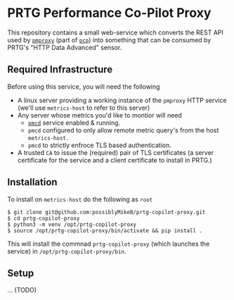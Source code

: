   # PRTG Performance Co-Pilot Proxy 
  
  This repository contains a small web-service which converts the REST API used by [`pmproxy`](https://man7.org/linux/man-pages/man1/pmproxy.1.html) (part of
  [`pcp`](https://pcp.io/)) into something that can be consumed by PRTG's "HTTP Data Advanced" sensor. 

## Required Infrastructure

  Before using this service, you will need the following
  
   * A linux server providing a working instance of the `pmproxy` HTTP service (we'll use `metrics-host` to refer to this server)
   * Any server whose metrics you'd like to montior will need
     * [`pmcd`](https://man7.org/linux/man-pages/man1/pmcd.1.html) service enabled & running.
     * `pmcd` configured to only allow remote metric query's from the host `metrics-host.` 
     * `pmcd` to strictly enfroce TLS based authentication.
   * A trusted `CA` to issue the (required) pair of TLS certificates (a server certificate for the service and a client certificate to install in PRTG.)

## Installation 

To install on `metrics-host` do the following as `root`
```
$ git clone git@github.com:possiblyMikeB/prtg-copilot-proxy.git 
$ cd prtg-copilot-proxy 
$ python3 -m venv /opt/prtg-copilot-proxy
$ source /opt/prtg-copilot-proxy/bin/activate && pip install .
```
This will install the commnad `prtg-copilot-proxy` (which launches the service) in `/opt/prtg-copilot-proxy/bin`.

## Setup 
... (TODO)
